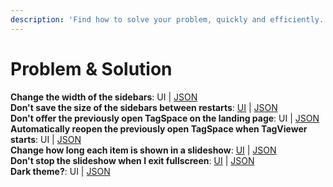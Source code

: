 ```yaml
---
description: 'Find how to solve your problem, quickly and efficiently.'
---
```


# Problem & Solution

**Change the width of the sidebars**: UI \| [JSON](json-configuration.md#navwidth-and-filterswidth)  
**Don't save the size of the sidebars between restarts**: [UI](settings.md#save-the-width-of-the-sidebars-between-restarts-boolean) \| [JSON](json-configuration.md#nosavewidths)  
**Don't offer the previously open TagSpace on the landing page**: UI \| [JSON](json-configuration.md#offerprevlocation)  
**Automatically reopen the previously open TagSpace when TagViewer starts**: UI \| [JSON](json-configuration.md#resumesessiononrestart)  
**Change how long each item is shown in a slideshow**: [UI](settings.md#duration-to-show-each-item-number) \| [JSON](json-configuration.md#slideshowinterval)  
**Don't stop the slideshow when I exit fullscreen**: [UI](settings.md#end-the-slideshow-when-you-exit-fullscreen-boolean) \| [JSON](json-configuration.md#endslideshowonfsexit)  
**Dark theme?**: UI \| [JSON](json-configuration.md#theme)

